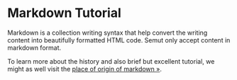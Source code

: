# Markdown Tutorial

Markdown is a collection writing syntax that help convert the writing content into beautifully formatted HTML code. Semut only accept content in markdown format.

To learn more about the history and also brief but excellent tutorial, we might as well visit the [place of origin of markdown &raquo;](http://daringfireball.net/projects/markdown/syntax).